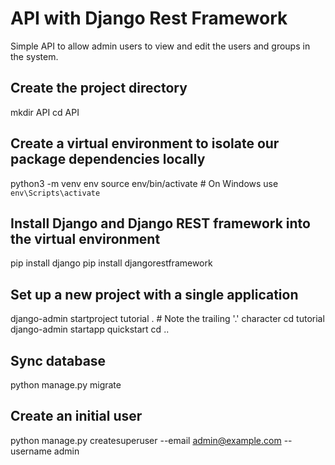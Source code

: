 
# API with Django Rest Framework

Simple API to allow admin users to view and edit the users and groups in the system.

## Create the project directory
mkdir API
cd API

## Create a virtual environment to isolate our package dependencies locally
python3 -m venv env
source env/bin/activate  # On Windows use `env\Scripts\activate`

## Install Django and Django REST framework into the virtual environment
pip install django
pip install djangorestframework

## Set up a new project with a single application
django-admin startproject tutorial .  # Note the trailing '.' character
cd tutorial
django-admin startapp quickstart
cd ..

## Sync database

python manage.py migrate

## Create an initial user

python manage.py createsuperuser --email admin@example.com --username admin
